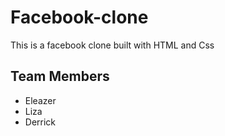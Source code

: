 # Facebook-clone

This is a facebook clone built with HTML and Css

## Team Members

- Eleazer
- Liza
- Derrick

